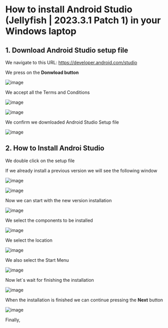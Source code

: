 # How to install Android Studio (Jellyfish | 2023.3.1 Patch 1) in your Windows laptop

## 1. Download Android Studio setup file

We navigate to this URL: https://developer.android.com/studio

We press on the **Donwload button**

![image](https://github.com/luiscoco/Android_Studio_Installation/assets/32194879/43ce0ff2-7531-48f8-8728-339e3ba49d3f)

We accept all the Terms and Conditions 

![image](https://github.com/luiscoco/Android_Studio_Installation/assets/32194879/8ac23496-c470-4b2f-ba24-7a1f8910e6cb)

![image](https://github.com/luiscoco/Android_Studio_Installation/assets/32194879/734159e8-7de1-45b5-8786-f4e9256d7417)

We confirm we downloaded Android Studio Setup file

![image](https://github.com/luiscoco/Android_Studio_Installation/assets/32194879/f8c53f64-0169-4d2d-9799-b9a5a89bfba8)

## 2. How to Install Androi Studio

We double click on the setup file

If we already install a previous version we will see the following window

![image](https://github.com/luiscoco/Android_Studio_Installation/assets/32194879/2b2c42d9-2de5-4a44-92a7-567006924976)

![image](https://github.com/luiscoco/Android_Studio_Installation/assets/32194879/4206f45a-8362-419c-b17e-f08c09aab0c3)

Now we can start with the new version installation

![image](https://github.com/luiscoco/Android_Studio_Installation/assets/32194879/08fc477d-dd1e-45f1-a7ef-090c77dba7e8)

We select the components to be installed

![image](https://github.com/luiscoco/Android_Studio_Installation/assets/32194879/bd164ba9-a3e2-4941-8dfd-546ba38c70d8)

We select the location

![image](https://github.com/luiscoco/Android_Studio_Installation/assets/32194879/95561c7b-a515-4662-bb86-8e5b1ed95c73)

We also select the Start Menu

![image](https://github.com/luiscoco/Android_Studio_Installation/assets/32194879/439ec6e0-862c-453e-a823-97835afd41c3)

Now let´s wait for finishing the installation

![image](https://github.com/luiscoco/Android_Studio_Installation/assets/32194879/bf6c499c-35ef-44d0-87b2-982b6022f724)

When the installation is finished we can continue pressing the **Next** button

![image](https://github.com/luiscoco/Android_Studio_Installation/assets/32194879/252d308b-2cff-49a0-a343-d72e8333d7a7)

Finally, 
